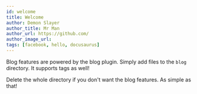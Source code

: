 ```yaml
---
id: welcome
title: Welcome
author: Demon Slayer
author_title: Mr Man
author_url: https://github.com/
author_image_url: 
tags: [facebook, hello, docusaurus]
---
```


Blog features are powered by the blog plugin. Simply add files to the `blog` directory. It supports tags as well!

Delete the whole directory if you don't want the blog features. As simple as that!
